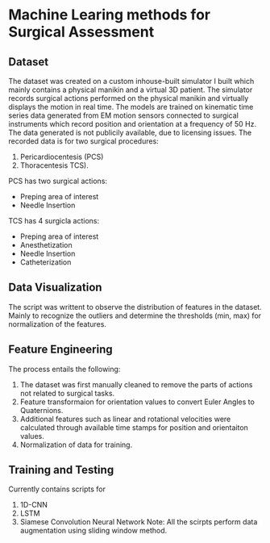# Machine Learing methods for Surgical Assessment

## Dataset
The dataset was created on a custom inhouse-built simulator I built which mainly contains a physical manikin and a virtual 3D patient. The simulator records surgical actions performed on the physical manikin and virtually displays the motion in real time. The models are trained on kinematic time series data generated from EM motion sensors connected to surgical instruments which record position and orientation at a frequency of 50 Hz.  
The data generated is not publicily available, due to licensing issues. 
The recorded data is for two surgical procedures: 
1. Pericardiocentesis (PCS) 
2. Thoracentesis TCS). 

PCS has two surgical actions:  
* Preping area of interest  
* Needle Insertion  

TCS has 4 surgicla actions:  
* Preping area of interest  
* Anesthetization  
* Needle Insertion  
* Catheterization  


<!-- There is a publically available dataset called JIGSAWS which contains surgical performance data in the form of kinematics and videos, that is made available here. The dataset contains 3 surgical tasks performed using the surgical robot called DaVinci. There are differences in features and labels between our dataset and JIGSAWS, so naturally the scripts need to be editted to train for this dataset, however the overall function remains similar. -->

## Data Visualization
The script was writtent to observe the distribution of features in the dataset. Mainly to recognize the outliers and determine the thresholds (min, max) for normalization of the features. 

## Feature Engineering
The process entails the following:
1. The dataset was first manually cleaned to remove the parts of actions not related to surgical tasks.
2. Feature transformaion for orientation values to convert Euler Angles to Quaternions.
3. Additional features such as linear and rotational velocities were calculated through available time stamps for position and orientaiton values.
4. Normalization of data for training.

## Training and Testing
Currently contains scripts for 
1. 1D-CNN
2. LSTM
3. Siamese Convolution Neural Network
Note: All the scirpts perform data augmentation using sliding window method. 
